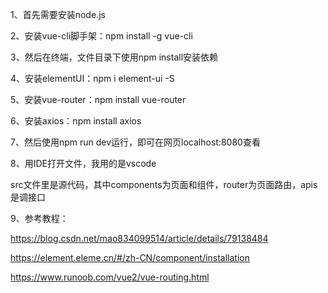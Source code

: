 1、首先需要安装node.js

2、安装vue-cli脚手架：npm install -g vue-cli

3、然后在终端，文件目录下使用npm install安装依赖

4、安装elementUI：npm i element-ui -S

5、安装vue-router：npm install vue-router

6、安装axios：npm install axios

7、然后使用npm run dev运行，即可在网页localhost:8080查看

8、用IDE打开文件，我用的是vscode

src文件里是源代码，其中components为页面和组件，router为页面路由，apis是调接口

9、参考教程：

https://blog.csdn.net/mao834099514/article/details/79138484

https://element.eleme.cn/#/zh-CN/component/installation

https://www.runoob.com/vue2/vue-routing.html
